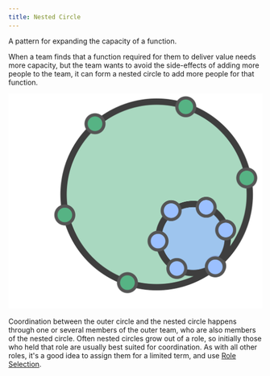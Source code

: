 ```yaml
---
title: Nested Circle
---
```


A pattern for expanding the capacity of a function.

When a team finds that a function required for them to deliver value needs more capacity, but the team wants to avoid the side-effects of adding more people to the team, it can form a nested circle to add more people for that function. 

![A Nested Circle is Linked to the Parent Circle](img/structural-patterns/nested-circle.png)

Coordination between the outer circle and the nested circle happens through one or several members of the outer team, who are also members of the nested circle. Often nested circles grow out of a role, so initially those who held that role are usually best suited for coordination. As with all other roles, it's a good idea to assign them for a limited term, and use [Role Selection](role-selection.md).
